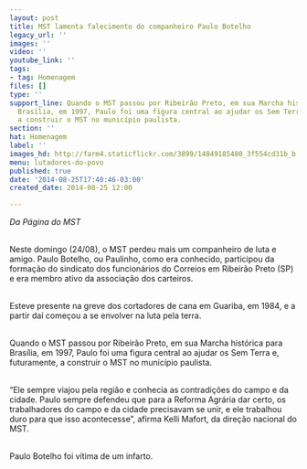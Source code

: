 ```yaml
---
layout: post
title: MST lamenta falecimento do companheiro Paulo Botelho
legacy_url: ''
images: ''
video: ''
youtube_link: ''
tags:
- tag: Homenagem
files: []
type: ''
support_line: Quando o MST passou por Ribeirão Preto, em sua Marcha histórica para
  Brasília, em 1997, Paulo foi uma figura central ao ajudar os Sem Terra e, futuramente,
  a construir o MST no município paulista.
section: ''
hat: Homenagem
label: ''
images_hd: http://farm4.staticflickr.com/3899/14849185480_3f554cd31b_b.jpg
menu: lutadores-do-povo
published: true
date: '2014-08-25T17:40:46-03:00'
created_date: 2014-08-25 12:00

---
```

<p><em>Da P&aacute;gina do MST</em></p>

<p><br />
Neste domingo (24/08), o MST perdeu mais um companheiro de luta e amigo. Paulo Botelho, ou Paulinho, como era conhecido, participou da forma&ccedil;&atilde;o do sindicato dos funcion&aacute;rios do Correios em Ribeir&atilde;o Preto (SP) e era membro ativo da associa&ccedil;&atilde;o dos carteiros.</p>

<p><br />
Esteve presente na greve dos cortadores de cana em Guariba, em 1984, e a partir da&iacute; come&ccedil;ou a se envolver na luta pela terra.&nbsp;</p>

<p><br />
Quando o MST passou por Ribeir&atilde;o Preto, em sua Marcha hist&oacute;rica para Bras&iacute;lia, em 1997, Paulo foi uma figura central ao ajudar os Sem Terra e, futuramente, a construir o MST no munic&iacute;pio paulista.</p>

<p><br />
&ldquo;Ele sempre viajou pela regi&atilde;o e conhecia as contradi&ccedil;&otilde;es do campo e da cidade. Paulo sempre defendeu que para a Reforma Agr&aacute;ria dar certo, os trabalhadores do campo e da cidade precisavam se unir, e ele trabalhou duro para que isso acontecesse&rdquo;, afirma Kelli Mafort, da dire&ccedil;&atilde;o nacional do MST.</p>

<p><br />
Paulo Botelho foi v&iacute;tima de um infarto.</p>
